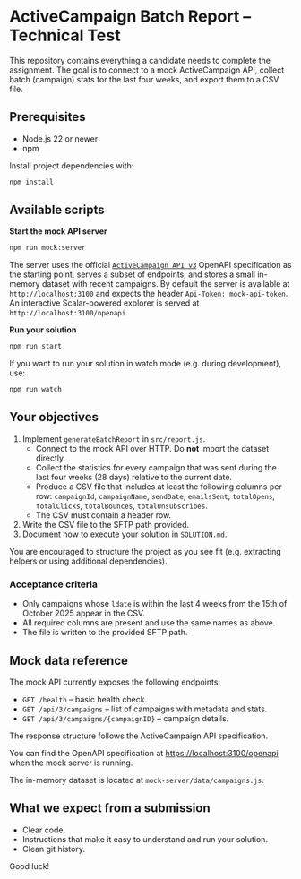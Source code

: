 # ActiveCampaign Batch Report – Technical Test

This repository contains everything a candidate needs to complete the assignment.
The goal is to connect to a mock ActiveCampaign API, collect batch (campaign)
stats for the last four weeks, and export them to a CSV file.

## Prerequisites

- Node.js 22 or newer
- npm

Install project dependencies with:

```bash
npm install
```

## Available scripts

**Start the mock API server**

```bash
npm run mock:server
```

The server uses the official [`ActiveCampaign API v3`](ActiveCampaign%20API%20v3.yaml)
OpenAPI specification as the starting point, serves a subset of endpoints, and
stores a small in-memory dataset with recent campaigns. By default the server is
available at `http://localhost:3100` and expects the header `Api-Token: mock-api-token`.
An interactive Scalar-powered explorer is served at `http://localhost:3100/openapi`.

**Run your solution**

```bash
npm run start
```

If you want to run your solution in watch mode (e.g. during development), use:

```bash
npm run watch
```

## Your objectives

1. Implement `generateBatchReport` in `src/report.js`.
   - Connect to the mock API over HTTP. Do **not** import the dataset directly.
   - Collect the statistics for every campaign that was sent during the last
     four weeks (28 days) relative to the current date.
   - Produce a CSV file that includes at least the following columns per row:
     `campaignId`, `campaignName`, `sendDate`, `emailsSent`, `totalOpens`,
     `totalClicks`, `totalBounces`, `totalUnsubscribes`.
   - The CSV must contain a header row.
2. Write the CSV file to the SFTP path provided.
3. Document how to execute your solution in `SOLUTION.md`.

You are encouraged to structure the project as you see fit (e.g. extracting
helpers or using additional dependencies).

### Acceptance criteria

- Only campaigns whose `ldate` is within the last 4 weeks from the 15th of October 2025 appear in the CSV.
- All required columns are present and use the same names as above.
- The file is written to the provided SFTP path.

## Mock data reference

The mock API currently exposes the following endpoints:

- `GET /health` – basic health check.
- `GET /api/3/campaigns` – list of campaigns with metadata and stats.
- `GET /api/3/campaigns/{campaignID}` – campaign details.

The response structure follows the ActiveCampaign API specification.

You can find the OpenAPI specification at <https://localhost:3100/openapi>
when the mock server is running.

The in-memory dataset is located at `mock-server/data/campaigns.js`.

## What we expect from a submission

- Clear code.
- Instructions that make it easy to understand and run your solution.
- Clean git history.

Good luck!
